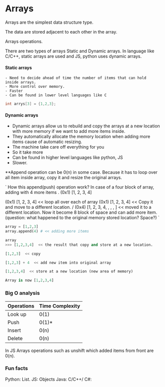 # Arrays

Arrays are the simplest data structure type.

The data are stored adjacent to each other in the array.

Arrays operations.



There are two types of arrays Static and Dynamic arrays. 
In language like C/C++, static arrays are used and 
JS, python uses dynamic arrays.


#### Static arrays
	- Need to decide ahead of time the number of items that can hold inside arrays.
	- More control over memory.
	- Faster 
	- Can be found in lower level languages like C 

``` C
int arrys[3] = {1,2,3};
```

#### Dynamic arrays
* Dynamic arrays allow us to rebuild and copy the arrays at a new location with more memory if we want to add more items inside.
* They automatically allocate the memory location when adding more items cause of automatic resizing.
* The machine take care off everything for you
* So it take more 
* Can be found in higher level languages like python, JS
* Slower.

**Append operation can be  0(n) in some case. Because it has to loop over all item inside array, copy it and resize the original arrays.

`
How this append(push) operation work?
In case of a four block of array, adding with 4 more items .
(0x1) [1, 2, 3, 4]

(0x1) [1, 2, 3, 4]  << loop all over each of array
(0x1) [1, 2, 3, 4]  << Copy it and move to a different location.
\/
(0x4)  [1, 2, 3, 4,  ,  ,  ,  ]  << moved it to a different location. Now it become 8 block of space and can add more item. 
(question: what happened to the original memory stored location? Space?)
`

``` python
array = [1,2,3]
array.append(4) # << adding more items

array
>>> [1,2,3,4]  << the result that copy and store at a new location.

[1,2,3]  << copy

[1,2,3] + 4  << add new item into original array

[1,2,3,4]  << store at a new location (new area of memory)

Array is now [1,2,3,4]
```

### Big O analysis
|Operations| Time Complexity|
|----------|------|
|Look up   | 0(1) |
|Push      | 0(1)* |
|Insert    | 0(n) |
|Delete    | 0(n) |



In JS
Arrays operations such as unshift which added items from front are 0(n).

### Fun facts
Python: List.
JS: Objects
Java: 
C/C++/ C#:


